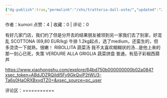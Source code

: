 ```yaml
---
{"dg-publish":true,"permalink":"/xhs/trattoria-dall-oste/","updated":"2025-03-17T22:02:09.962+08:00"}
---
```


作者：kumori
点赞：4   |   收藏：0   |   评论：0

有好几家门店，我们约了但是分开去的结果朋友被领到另一家我们去了别家，好混乱
SCOTTONA (69,80 EUR/kg) 牛排 1.2kg起点，选了medium，还蛮生的，但多烫烫一下就熟，很嫩！
RIBOLLITA 蔬菜汤 我不太喜欢糊糊状的汤…是他上来的那一刻心已死，失策
VERDURE ALLA GRIGLIA 蔬菜拼盘 普通，有茄子彩椒西葫芦

https://www.xiaohongshu.com/explore/64bd750b000000000b02a084?xsec_token=ABdJDZRQiIdl5Fy9GkQvjP2tWU3-Ta6s0HaORXBxydTZ0=&xsec_source=pc_user

评论区：===========

